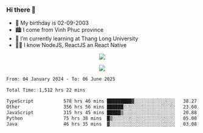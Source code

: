 ### Hi there 👋
- 🎂 My birthday is 02-09-2003
- 🏙️ I come from Vinh Phuc province
- 🌱 I’m currently learning at Thang Long University
- 🧑‍💻 I know NodeJS, ReactJS an React Native
<p align="center"><img src="https://github-readme-stats.vercel.app/api?username=tmquang0209&show_icons=true&theme=gradient"></p>
<p align="center"><img src="https://github-readme-stats.vercel.app/api/top-langs/?username=tmquang0209&hide=scss,css&langs_count=10"></p>
<!--START_SECTION:waka-->

```txt
From: 04 January 2024 - To: 06 June 2025

Total Time: 1,512 hrs 22 mins

TypeScript           578 hrs 46 mins █████████▓░░░░░░░░░░░░░░░   38.27 %
Other                356 hrs 56 mins ██████░░░░░░░░░░░░░░░░░░░   23.60 %
JavaScript           315 hrs 45 mins █████▒░░░░░░░░░░░░░░░░░░░   20.88 %
Python               75 hrs 38 mins  █▒░░░░░░░░░░░░░░░░░░░░░░░   05.00 %
Java                 46 hrs 35 mins  ▓░░░░░░░░░░░░░░░░░░░░░░░░   03.08 %
```

<!--END_SECTION:waka-->

